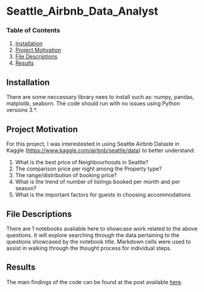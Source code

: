 # Seattle_Airbnb_Data_Analyst

### Table of Contents

1. [Installation](#installation)
2. [Project Motivation](#motivation)
3. [File Descriptions](#files)
4. [Results](#results)


## Installation <a name="installation"></a>

There are some neccessary library nees to install such as: numpy, pandas, matplolib, seaborn.  The code should run with no issues using Python versions 3.*.

## Project Motivation<a name="motivation"></a>

For this project, I was interestested in using Seattle Airbnb Dataste in Kaggle (https://www.kaggle.com/airbnb/seattle/data) to better understand:

1. What is the best price of Neighbourhoods in Seattle?
2. The comparison price per night among the Property type?
3. The range/distribution of booking price?
4. What is the trend of number of listings booked per month and per season?
5. What is the important factors for guests in choosing accommodations




## File Descriptions <a name="files"></a>

There are 1 notebooks available here to showcase work related to the above questions.  It will explore searching through the data pertaining to the questions showcased by the notebook title.  Markdown cells were used to assist in walking through the thought process for individual steps.  


## Results<a name="results"></a>

The main findings of the code can be found at the post available [here](https://medium.com/@NguyenKhoaLamTrinh/the-meaningful-insights-of-accommodations-prices-of-seattle-airbnb-data-analyst-4329f37ec38c).
 

